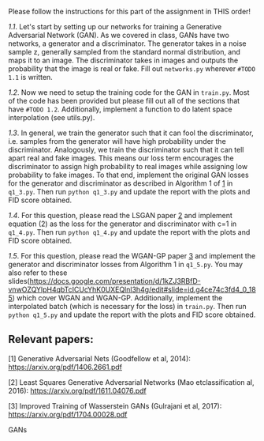Please follow the instructions for this part of the assignment in THIS order!

*1.1*. Let's start by setting up our networks for training a Generative Adversarial Network (GAN). As we covered in class, GANs have two networks, a generator and a discriminator. The generator takes in a noise sample z, generally sampled from the standard normal distribution, and maps it to an image. The discriminator takes in images and outputs the probability that the image is real or fake. Fill out `networks.py` wherever `#TODO 1.1` is written.

*1.2*. Now we need to setup the training code for the GAN in `train.py`. Most of the code has been provided but please fill out all of the sections that have `#TODO 1.2`.
Additionally, implement a function to do latent space interpolation (see utils.py).

*1.3*. In general, we train the generator such that it can fool the discriminator, i.e. samples from the generator will have high probability under the discriminator. Analogously, we train the discriminator such that it can tell apart real and fake images. This means our loss term encourages the discriminator to assign high probability to real images while assigning low probability to fake images. To that end, implement the original GAN losses for the generator and discriminator as described in Algorithm 1 of [1](https://arxiv.org/pdf/1406.2661.pdf) in `q1_3.py`. Then run `python q1_3.py` and update the report with the plots and FID score obtained.

*1.4*. For this question, please read the LSGAN paper [2](https://arxiv.org/pdf/1611.04076.pdf) and implement equation (2) as the loss for the generator and discriminator with c=1 in `q1_4.py`. Then run `python q1_4.py` and update the report with the plots and FID score obtained.

*1.5*. For this question, please read the WGAN-GP paper [3](https://arxiv.org/pdf/1704.00028.pdf) and implement the generator and discriminator losses from Algorithm 1 in `q1_5.py`. You may also refer to these slides(https://docs.google.com/presentation/d/1kZJ3RBfD-vnwOZQYlpH4qbTcICUcYhK0UXEQlnl3h4g/edit#slide=id.g4ce74c3fd4_0_185) which cover WGAN and WGAN-GP.
Additionally, implement the interpolated batch (which is necessary for the loss) in `train.py`. Then run `python q1_5.py` and update the report with the plots and FID score obtained.

## Relevant papers:
[1] Generative Adversarial Nets (Goodfellow et al, 2014): https://arxiv.org/pdf/1406.2661.pdf

[2] Least Squares Generative Adversarial Networks (Mao etclassification al, 2016): https://arxiv.org/pdf/1611.04076.pdf

[3] Improved Training of Wasserstein GANs (Gulrajani et al, 2017): https://arxiv.org/pdf/1704.00028.pdf

GANs